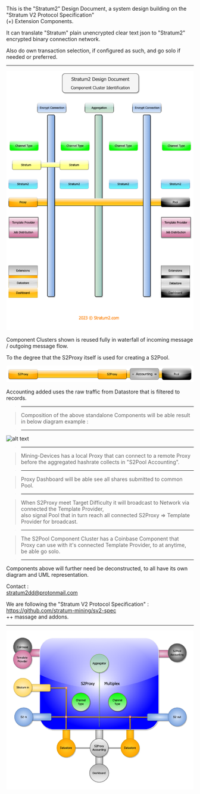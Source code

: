This is the "Stratum2" Design Document, a system design building on the "Stratum V2 Protocol Specification"  
(+) Extension Components.  

It can translate "Stratum" plain unencrypted clear text json to "Stratum2" encrypted binary connection network.  

Also do own transaction selection, if configured as such, and go solo if needed or preferred.   

***    

![alt text](/assets/S2_Component_Cluster_transp_4.png "Components Identification")  

Component Clusters shown is reused fully in waterfall of incoming message / outgoing message flow.

To the degree that the S2Proxy itself is used for creating a S2Pool.

![alt text](/assets/S2_plus_accounting_transp_2.png "Proxy Accounting Pool")

Accounting added uses the raw traffic from Datastore that is filtered to records.  

> ***  

> Composition of the above standalone Components will be able result in below diagram example :    

> ***  

![alt text](/assets/S2_Proxy_proxy_coinbase_2 "Proxy Proxy to Pool")  

> ***  

> Mining-Devices has a local Proxy that can connect to a remote Proxy before the aggregated hashrate collects in "S2Pool Accounting".  

> ***  

> Proxy Dashboard will be able see all shares submitted to common Pool.  

> ***  

> When S2Proxy meet Target Difficulty it will broadcast to Network via connected the Template Provider,  
also signal Pool that in turn reach all connected S2Proxy => Template Provider for broadcast.  

> ***  

> The S2Pool Component Cluster has a Coinbase Component that Proxy can use with it's connected Template Provider, to at anytime, be able go solo.  

> ***  

Components above will further need be deconstructed, to all have its own diagram and UML representation.   


Contact           :  
stratum2dd@protonmail.com

We are following the "Stratum V2 Protocol Specification" :  
https://github.com/stratum-mining/sv2-spec  
++ massage and addons.  

***  

![alt text](/assets/S2_Proxy_Multiplexer.png "S2Proxy Multiplexer")  
